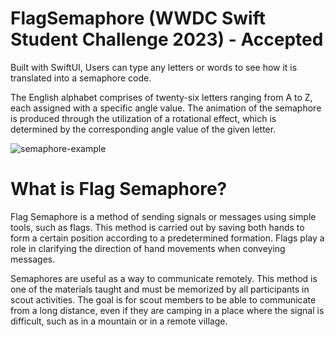 # FlagSemaphore (WWDC Swift Student Challenge 2023) -  Accepted
Built with SwiftUI, Users can type any letters or words to see how it is translated into a semaphore code.

The English alphabet comprises of twenty-six letters ranging from A to Z, each assigned with a specific angle value. The animation of the semaphore is produced through the utilization of a rotational effect, which is determined by the corresponding angle value of the given letter.

![semaphore-example](https://user-images.githubusercontent.com/65802394/233253725-5d1d85aa-5617-4e81-9b67-3b7da0e289d8.gif)

# What is Flag Semaphore?

Flag Semaphore is a method of sending signals or messages using simple tools, such as flags. This method is carried out by saving both hands to form a certain position according to a predetermined formation. Flags play a role in clarifying the direction of hand movements when conveying messages.

Semaphores are useful as a way to communicate remotely. This method is one of the materials taught and must be memorized by all participants in scout activities. The goal is for scout members to be able to communicate from a long distance, even if they are camping in a place where the signal is difficult, such as in a mountain or in a remote village.
